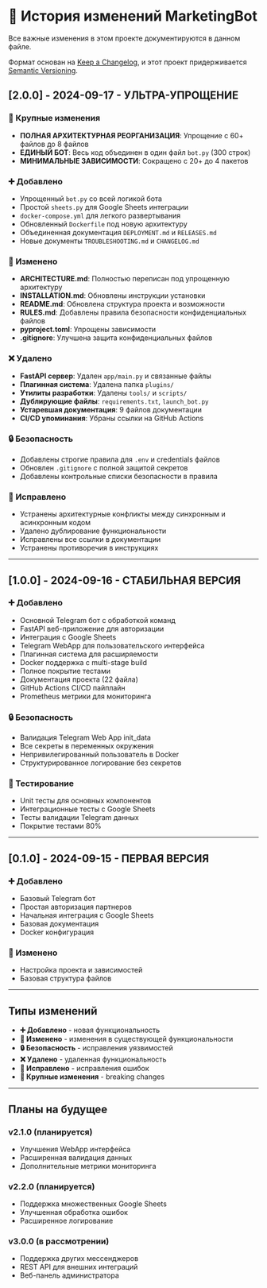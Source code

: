 # 📝 История изменений MarketingBot

Все важные изменения в этом проекте документируются в данном файле.

Формат основан на [Keep a Changelog](https://keepachangelog.com/ru/1.0.0/),
и этот проект придерживается [Semantic Versioning](https://semver.org/lang/ru/).

## [2.0.0] - 2024-09-17 - УЛЬТРА-УПРОЩЕНИЕ

### 🚀 Крупные изменения
- **ПОЛНАЯ АРХИТЕКТУРНАЯ РЕОРГАНИЗАЦИЯ**: Упрощение с 60+ файлов до 8 файлов
- **ЕДИНЫЙ БОТ**: Весь код объединен в один файл `bot.py` (300 строк)
- **МИНИМАЛЬНЫЕ ЗАВИСИМОСТИ**: Сокращено с 20+ до 4 пакетов

### ➕ Добавлено
- Упрощенный `bot.py` со всей логикой бота
- Простой `sheets.py` для Google Sheets интеграции
- `docker-compose.yml` для легкого развертывания
- Обновленный `Dockerfile` под новую архитектуру
- Объединенная документация `DEPLOYMENT.md` и `RELEASES.md`
- Новые документы `TROUBLESHOOTING.md` и `CHANGELOG.md`

### 🔄 Изменено
- **ARCHITECTURE.md**: Полностью переписан под упрощенную архитектуру
- **INSTALLATION.md**: Обновлены инструкции установки
- **README.md**: Обновлена структура проекта и возможности
- **RULES.md**: Добавлены правила безопасности конфиденциальных файлов
- **pyproject.toml**: Упрощены зависимости
- **.gitignore**: Улучшена защита конфиденциальных файлов

### ❌ Удалено
- **FastAPI сервер**: Удален `app/main.py` и связанные файлы
- **Плагинная система**: Удалена папка `plugins/`
- **Утилиты разработки**: Удалены `tools/` и `scripts/`
- **Дублирующие файлы**: `requirements.txt`, `launch_bot.py`
- **Устаревшая документация**: 9 файлов документации
- **CI/CD упоминания**: Убраны ссылки на GitHub Actions

### 🔒 Безопасность
- Добавлены строгие правила для `.env` и credentials файлов
- Обновлен `.gitignore` с полной защитой секретов
- Добавлены контрольные списки безопасности в правила

### 🐛 Исправлено
- Устранены архитектурные конфликты между синхронным и асинхронным кодом
- Удалено дублирование функциональности
- Исправлены все ссылки в документации
- Устранены противоречия в инструкциях

---

## [1.0.0] - 2024-09-16 - СТАБИЛЬНАЯ ВЕРСИЯ

### ➕ Добавлено
- Основной Telegram бот с обработкой команд
- FastAPI веб-приложение для авторизации
- Интеграция с Google Sheets
- Telegram WebApp для пользовательского интерфейса
- Плагинная система для расширяемости
- Docker поддержка с multi-stage build
- Полное покрытие тестами
- Документация проекта (22 файла)
- GitHub Actions CI/CD пайплайн
- Prometheus метрики для мониторинга

### 🔒 Безопасность
- Валидация Telegram Web App init_data
- Все секреты в переменных окружения
- Непривилегированный пользователь в Docker
- Структурированное логирование без секретов

### 🧪 Тестирование
- Unit тесты для основных компонентов
- Интеграционные тесты с Google Sheets
- Тесты валидации Telegram данных
- Покрытие тестами 80%

---

## [0.1.0] - 2024-09-15 - ПЕРВАЯ ВЕРСИЯ

### ➕ Добавлено
- Базовый Telegram бот
- Простая авторизация партнеров
- Начальная интеграция с Google Sheets
- Базовая документация
- Docker конфигурация

### 🔄 Изменено
- Настройка проекта и зависимостей
- Базовая структура файлов

---

## Типы изменений

- **➕ Добавлено** - новая функциональность
- **🔄 Изменено** - изменения в существующей функциональности  
- **🔒 Безопасность** - исправления уязвимостей
- **❌ Удалено** - удаленная функциональность
- **🐛 Исправлено** - исправления ошибок
- **🚀 Крупные изменения** - breaking changes

---

## Планы на будущее

### v2.1.0 (планируется)
- Улучшения WebApp интерфейса
- Расширенная валидация данных
- Дополнительные метрики мониторинга

### v2.2.0 (планируется)
- Поддержка множественных Google Sheets
- Улучшенная обработка ошибок
- Расширенное логирование

### v3.0.0 (в рассмотрении)
- Поддержка других мессенджеров
- REST API для внешних интеграций
- Веб-панель администратора

